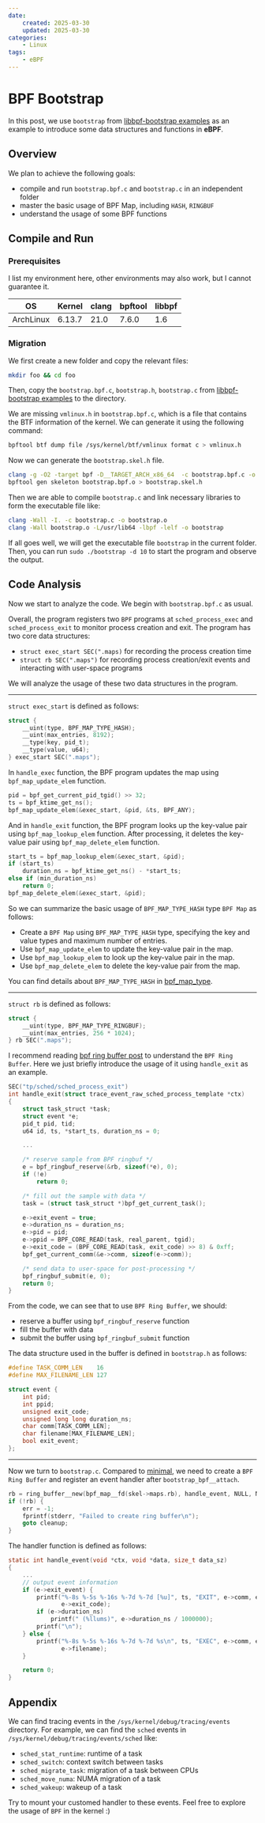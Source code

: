 ```yaml
---
date:
    created: 2025-03-30
    updated: 2025-03-30
categories:
    - Linux
tags:
    - eBPF
---
```


# BPF Bootstrap

In this post, we use `bootstrap` from [libbpf-bootstrap examples](https://github.com/libbpf/libbpf-bootstrap/tree/master/examples/c) as an example to introduce some data structures and functions in **eBPF**.

<!-- more -->

## Overview
We plan to achieve the following goals:

- compile and run `bootstrap.bpf.c` and `bootstrap.c` in an independent folder
- master the basic usage of BPF Map, including `HASH`, `RINGBUF`
- understand the usage of some BPF functions

## Compile and Run
### Prerequisites
I list my environment here, other environments may also work, but I cannot guarantee it.

| OS | Kernel | clang | bpftool | libbpf |
|---|-------|--------|--------|---------|
| ArchLinux | 6.13.7 | 21.0 | 7.6.0 | 1.6 |

### Migration
We first create a new folder and copy the relevant files:

```bash
mkdir foo && cd foo
```

Then, copy the `bootstrap.bpf.c`, `bootstrap.h`, `bootstrap.c` from [libbpf-bootstrap examples](https://github.com/libbpf/libbpf-bootstrap/tree/master/examples/c) to the directory.

We are missing `vmlinux.h` in `bootstrap.bpf.c`, which is a file that contains the BTF information of the kernel. We can generate it using the following command:

```bash
bpftool btf dump file /sys/kernel/btf/vmlinux format c > vmlinux.h
```

Now we can generate the `bootstrap.skel.h` file. 
```bash
clang -g -O2 -target bpf -D__TARGET_ARCH_x86_64  -c bootstrap.bpf.c -o bootstrap.bpf.o
bpftool gen skeleton bootstrap.bpf.o > bootstrap.skel.h
```

Then we are able to compile `bootstrap.c` and link necessary libraries to form the executable file like:

```bash
clang -Wall -I. -c bootstrap.c -o bootstrap.o
clang -Wall bootstrap.o -L/usr/lib64 -lbpf -lelf -o bootstrap
```

If all goes well, we will get the executable file `bootstrap` in the current folder. Then, you can run `sudo ./bootstrap -d 10` to start the program and observe the output. 

## Code Analysis
Now we start to analyze the code. We begin with `bootstrap.bpf.c` as usual.

Overall, the program registers two `BPF` programs at `sched_process_exec` and `sched_process_exit` to monitor process creation and exit. The program has two core data structures:

- `struct exec_start SEC(".maps)` for recording the process creation time
- `struct rb SEC(".maps")` for recording process creation/exit events and interacting with user-space programs

We will analyze the usage of these two data structures in the program.

---

`struct exec_start` is defined as follows:

```c
struct {
	__uint(type, BPF_MAP_TYPE_HASH);
	__uint(max_entries, 8192);
	__type(key, pid_t);
	__type(value, u64);
} exec_start SEC(".maps");
```

In `handle_exec` function, the BPF program updates the map using `bpf_map_update_elem` function.

```c
pid = bpf_get_current_pid_tgid() >> 32;
ts = bpf_ktime_get_ns();
bpf_map_update_elem(&exec_start, &pid, &ts, BPF_ANY);
```

And in `handle_exit` function, the BPF program looks up the key-value pair using `bpf_map_lookup_elem` function. After processing, it deletes the key-value pair using `bpf_map_delete_elem` function.

```c
start_ts = bpf_map_lookup_elem(&exec_start, &pid);
if (start_ts)
    duration_ns = bpf_ktime_get_ns() - *start_ts;
else if (min_duration_ns)
    return 0;
bpf_map_delete_elem(&exec_start, &pid);
```

So we can summarize the basic usage of `BPF_MAP_TYPE_HASH` type `BPF Map` as follows:

- Create a `BPF Map` using `BPF_MAP_TYPE_HASH` type, specifying the key and value types and maximum number of entries.
- Use `bpf_map_update_elem` to update the key-value pair in the map.
- Use `bpf_map_lookup_elem` to look up the key-value pair in the map.
- Use `bpf_map_delete_elem` to delete the key-value pair from the map.

You can find details about `BPF_MAP_TYPE_HASH` in [bpf_map_type](https://docs.ebpf.io/linux/map-type/BPF_MAP_TYPE_HASH/).

--- 

`struct rb` is defined as follows:

```c
struct {
	__uint(type, BPF_MAP_TYPE_RINGBUF);
	__uint(max_entries, 256 * 1024);
} rb SEC(".maps");
```

I recommend reading [bpf ring buffer post](https://nakryiko.com/posts/bpf-ringbuf/) to understand the `BPF Ring Buffer`. Here we just briefly introduce the usage of it using `handle_exit` as an example.

```c
SEC("tp/sched/sched_process_exit")
int handle_exit(struct trace_event_raw_sched_process_template *ctx)
{
	struct task_struct *task;
	struct event *e;
	pid_t pid, tid;
	u64 id, ts, *start_ts, duration_ns = 0;

    ...

	/* reserve sample from BPF ringbuf */
	e = bpf_ringbuf_reserve(&rb, sizeof(*e), 0);
	if (!e)
		return 0;

	/* fill out the sample with data */
	task = (struct task_struct *)bpf_get_current_task();

	e->exit_event = true;
	e->duration_ns = duration_ns;
	e->pid = pid;
	e->ppid = BPF_CORE_READ(task, real_parent, tgid);
	e->exit_code = (BPF_CORE_READ(task, exit_code) >> 8) & 0xff;
	bpf_get_current_comm(&e->comm, sizeof(e->comm));

	/* send data to user-space for post-processing */
	bpf_ringbuf_submit(e, 0);
	return 0;
}
```

From the code, we can see that to use `BPF Ring Buffer`, we should:

- reserve a buffer using `bpf_ringbuf_reserve` function
- fill the buffer with data
- submit the buffer using `bpf_ringbuf_submit` function

The data structure used in the buffer is defined in `bootstrap.h` as follows:

```c
#define TASK_COMM_LEN	 16
#define MAX_FILENAME_LEN 127

struct event {
	int pid;
	int ppid;
	unsigned exit_code;
	unsigned long long duration_ns;
	char comm[TASK_COMM_LEN];
	char filename[MAX_FILENAME_LEN];
	bool exit_event;
};
```

---

Now we turn to `bootstrap.c`. Compared to [minimal](./bpf-minimal.md), we need to create a `BPF Ring Buffer` and register an event handler after `bootstrap_bpf__attach`.

```c
rb = ring_buffer__new(bpf_map__fd(skel->maps.rb), handle_event, NULL, NULL);
if (!rb) {
    err = -1;
    fprintf(stderr, "Failed to create ring buffer\n");
    goto cleanup;
}
```

The handler function is defined as follows:

```c
static int handle_event(void *ctx, void *data, size_t data_sz)
{
    ...
    // output event information
	if (e->exit_event) {
		printf("%-8s %-5s %-16s %-7d %-7d [%u]", ts, "EXIT", e->comm, e->pid, e->ppid,
		       e->exit_code);
		if (e->duration_ns)
			printf(" (%llums)", e->duration_ns / 1000000);
		printf("\n");
	} else {
		printf("%-8s %-5s %-16s %-7d %-7d %s\n", ts, "EXEC", e->comm, e->pid, e->ppid,
		       e->filename);
	}

	return 0;
}
```

## Appendix

We can find tracing events in the `/sys/kernel/debug/tracing/events` directory. For example, we can find the `sched` events in `/sys/kernel/debug/tracing/events/sched` like: 

- `sched_stat_runtime`: runtime of a task
- `sched_switch`: context switch between tasks
- `sched_migrate_task`: migration of a task between CPUs
- `sched_move_numa`: NUMA migration of a task
- `sched_wakeup`: wakeup of a task

Try to mount your customed handler to these events. Feel free to explore the usage of `BPF` in the kernel :)
